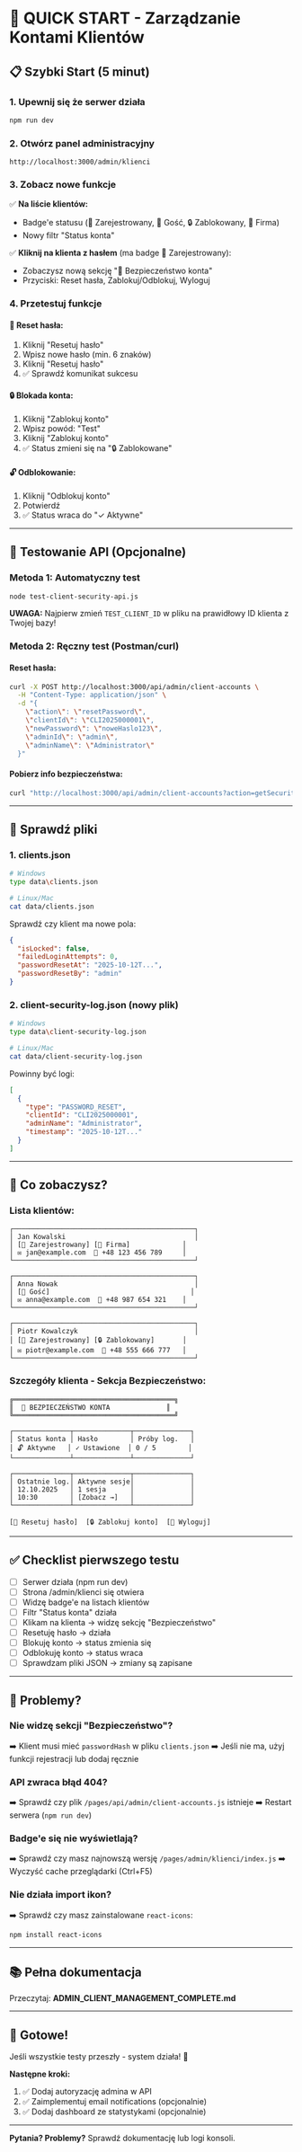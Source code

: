 # 🚀 QUICK START - Zarządzanie Kontami Klientów

## 📋 Szybki Start (5 minut)

### 1. **Upewnij się że serwer działa**
```bash
npm run dev
```

### 2. **Otwórz panel administracyjny**
```
http://localhost:3000/admin/klienci
```

### 3. **Zobacz nowe funkcje**

✅ **Na liście klientów:**
- Badge'e statusu (🔐 Zarejestrowany, 👤 Gość, 🔒 Zablokowany, 🏢 Firma)
- Nowy filtr "Status konta"

✅ **Kliknij na klienta z hasłem** (ma badge 🔐 Zarejestrowany):
- Zobaczysz nową sekcję "🔐 Bezpieczeństwo konta"
- Przyciski: Reset hasła, Zablokuj/Odblokuj, Wyloguj

### 4. **Przetestuj funkcje**

#### 🔑 Reset hasła:
1. Kliknij "Resetuj hasło"
2. Wpisz nowe hasło (min. 6 znaków)
3. Kliknij "Resetuj hasło"
4. ✅ Sprawdź komunikat sukcesu

#### 🔒 Blokada konta:
1. Kliknij "Zablokuj konto"
2. Wpisz powód: "Test"
3. Kliknij "Zablokuj konto"
4. ✅ Status zmieni się na "🔒 Zablokowane"

#### 🔓 Odblokowanie:
1. Kliknij "Odblokuj konto"
2. Potwierdź
3. ✅ Status wraca do "✓ Aktywne"

---

## 🧪 Testowanie API (Opcjonalne)

### Metoda 1: Automatyczny test
```bash
node test-client-security-api.js
```

**UWAGA:** Najpierw zmień `TEST_CLIENT_ID` w pliku na prawidłowy ID klienta z Twojej bazy!

### Metoda 2: Ręczny test (Postman/curl)

#### Reset hasła:
```bash
curl -X POST http://localhost:3000/api/admin/client-accounts \
  -H "Content-Type: application/json" \
  -d "{
    \"action\": \"resetPassword\",
    \"clientId\": \"CLI2025000001\",
    \"newPassword\": \"noweHaslo123\",
    \"adminId\": \"admin\",
    \"adminName\": \"Administrator\"
  }"
```

#### Pobierz info bezpieczeństwa:
```bash
curl "http://localhost:3000/api/admin/client-accounts?action=getSecurityInfo&clientId=CLI2025000001"
```

---

## 📁 Sprawdź pliki

### 1. **clients.json**
```bash
# Windows
type data\clients.json

# Linux/Mac
cat data/clients.json
```

Sprawdź czy klient ma nowe pola:
```json
{
  "isLocked": false,
  "failedLoginAttempts": 0,
  "passwordResetAt": "2025-10-12T...",
  "passwordResetBy": "admin"
}
```

### 2. **client-security-log.json** (nowy plik)
```bash
# Windows
type data\client-security-log.json

# Linux/Mac
cat data/client-security-log.json
```

Powinny być logi:
```json
[
  {
    "type": "PASSWORD_RESET",
    "clientId": "CLI2025000001",
    "adminName": "Administrator",
    "timestamp": "2025-10-12T..."
  }
]
```

---

## 🎨 Co zobaczysz?

### Lista klientów:
```
┌─────────────────────────────────────────────┐
│ Jan Kowalski                                │
│ [🔐 Zarejestrowany] [🏢 Firma]             │
│ ✉️ jan@example.com  📱 +48 123 456 789     │
└─────────────────────────────────────────────┘

┌─────────────────────────────────────────────┐
│ Anna Nowak                                  │
│ [👤 Gość]                                   │
│ ✉️ anna@example.com  📱 +48 987 654 321    │
└─────────────────────────────────────────────┘

┌─────────────────────────────────────────────┐
│ Piotr Kowalczyk                             │
│ [🔐 Zarejestrowany] [🔒 Zablokowany]       │
│ ✉️ piotr@example.com  📱 +48 555 666 777   │
└─────────────────────────────────────────────┘
```

### Szczegóły klienta - Sekcja Bezpieczeństwo:
```
╔════════════════════════════════════════╗
║  🔐 BEZPIECZEŃSTWO KONTA              ║
╚════════════════════════════════════════╝

┌──────────────┬──────────────┬──────────────┐
│ Status konta │ Hasło        │ Próby log.   │
│ 🔓 Aktywne   │ ✓ Ustawione  │ 0 / 5        │
└──────────────┴──────────────┴──────────────┘

┌──────────────┬──────────────┬──────────────┐
│ Ostatnie log.│ Aktywne sesje│              │
│ 12.10.2025   │ 1 sesja      │              │
│ 10:30        │ [Zobacz →]   │              │
└──────────────┴──────────────┴──────────────┘

[🔑 Resetuj hasło]  [🔒 Zablokuj konto]  [🚪 Wyloguj]
```

---

## ✅ Checklist pierwszego testu

- [ ] Serwer działa (npm run dev)
- [ ] Strona /admin/klienci się otwiera
- [ ] Widzę badge'e na listach klientów
- [ ] Filtr "Status konta" działa
- [ ] Klikam na klienta → widzę sekcję "Bezpieczeństwo"
- [ ] Resetuję hasło → działa
- [ ] Blokuję konto → status zmienia się
- [ ] Odblokuję konto → status wraca
- [ ] Sprawdzam pliki JSON → zmiany są zapisane

---

## 🐛 Problemy?

### Nie widzę sekcji "Bezpieczeństwo"?
➡️ Klient musi mieć `passwordHash` w pliku `clients.json`
➡️ Jeśli nie ma, użyj funkcji rejestracji lub dodaj ręcznie

### API zwraca błąd 404?
➡️ Sprawdź czy plik `/pages/api/admin/client-accounts.js` istnieje
➡️ Restart serwera (`npm run dev`)

### Badge'e się nie wyświetlają?
➡️ Sprawdź czy masz najnowszą wersję `/pages/admin/klienci/index.js`
➡️ Wyczyść cache przeglądarki (Ctrl+F5)

### Nie działa import ikon?
➡️ Sprawdź czy masz zainstalowane `react-icons`:
```bash
npm install react-icons
```

---

## 📚 Pełna dokumentacja

Przeczytaj: **ADMIN_CLIENT_MANAGEMENT_COMPLETE.md**

---

## 🎉 Gotowe!

Jeśli wszystkie testy przeszły - system działa! 🚀

**Następne kroki:**
1. ✅ Dodaj autoryzację admina w API
2. ✅ Zaimplementuj email notifications (opcjonalnie)
3. ✅ Dodaj dashboard ze statystykami (opcjonalnie)

---

**Pytania? Problemy?** Sprawdź dokumentację lub logi konsoli.
